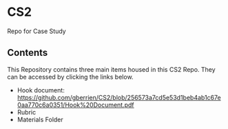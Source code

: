 # CS2
Repo for Case Study

## Contents
This Repository contains three main items housed in this CS2 Repo. They can be accessed by clicking the links below.
- Hook document: https://github.com/gberrien/CS2/blob/256573a7cd5e53d1beb4ab1c67e0aa770c6a0351/Hook%20Document.pdf
- Rubric
- Materials Folder
